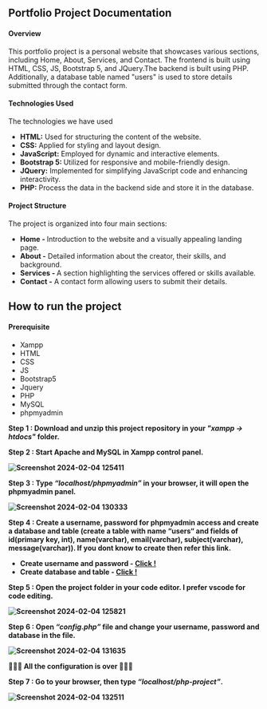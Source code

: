 <h2>Portfolio Project Documentation</h2>

<h4>Overview</h4>

This portfolio project is a personal website that showcases various sections, including Home, About, Services, and Contact. The frontend is built using HTML, CSS, JS, Bootstrap 5, and JQuery.The backend is built using PHP. Additionally, a database table named "users" is used to store details submitted through the contact form.

<h4>Technologies Used</h4>

The technologies we have used
<ul>
  <li><b>HTML:</b> Used for structuring the content of the website.</li>

  <li><b>CSS:</b> Applied for styling and layout design.</li>

  <li><b>JavaScript:</b> Employed for dynamic and interactive elements.</li>

  <li><b>Bootstrap 5: </b>Utilized for responsive and mobile-friendly design.</li>

  <li><b>JQuery:</b> Implemented for simplifying JavaScript code and enhancing interactivity.</li>

  <li><b>PHP:</b> Process the data in the backend side and store it in the database.</li>
</ul>

<h4>Project Structure</h4>

The project is organized into four main sections:
<ul>
  <li><b>Home - </b>Introduction to the website and a visually appealing landing page.</li>
  
  <li><b>About -</b> Detailed information about the creator, their skills, and background.</li>
  
  <li><b>Services - </b>A section highlighting the services offered or skills available.</li>
  
  <li><b>Contact -</b> A contact form allowing users to submit their details.</li>

</ul>

<h2>How to run the project</h2>

<h4>Prerequisite</h4>
<ul>
  <li>Xampp</li>
  
  <li>HTML</li>
  
  <li>CSS</li>
  
  <li>JS</li>
  
  <li>Bootstrap5</li>
  
  <li>Jquery</li>
  
  <li>PHP</li>
  
  <li>MySQL</li>
  
  <li>phpmyadmin</li>
</ul>


<b>Step 1 : Download and unzip this project repository in your <i>"xampp → htdocs"</i> folder.</b>

<b>Step 2 : Start Apache and MySQL in Xampp control panel. 

![Screenshot 2024-02-04 125411](https://github.com/Harishpmkumar/Portfolio_PHP_project/assets/94518989/ae1aabcd-7346-4831-b2fb-13ee331d6e77)

<b>Step 3 : Type <i>“localhost/phpmyadmin”</i> in your browser, it will open the phpmyadmin panel.</b>

![Screenshot 2024-02-04 130333](https://github.com/Harishpmkumar/Portfolio_PHP_project/assets/94518989/f4f6c1db-f6db-461a-aa03-371825f25b90)

<b>Step 4 : Create a username, password for phpmyadmin access and create a database and table (create a table with name “users“ and fields of id(primary key, int), name(varchar), email(varchar), subject(varchar), message(varchar)). If you dont know to create then refer this link. </b>
<ul>
<li><b>Create username and password - </b><a href="https://www.webserver.com.my/kb/creating-user-accounts-in-phpmyadmin/">Click !</a></li>

<li><b>Create database and table - </b><a href="https://www.geeksforgeeks.org/how-to-create-a-new-database-in-phpmyadmin/">Click !</a></li>
</ul>


<b>Step 5 : Open the project folder in your code editor. I prefer vscode for code editing.</b>

![Screenshot 2024-02-04 125821](https://github.com/Harishpmkumar/Portfolio_PHP_project/assets/94518989/3254a3f0-cc0c-443e-8833-226921bca723)

<b>Step 6 : Open <i>“config.php”</i> file and change your username, password and database in the file.</b>

 ![Screenshot 2024-02-04 131635](https://github.com/Harishpmkumar/Portfolio_PHP_project/assets/94518989/13b91691-4fca-4e7d-8813-9d7f3426f506)

🎊🥂🎉  All the configuration is over  🎊🥂🎉

<b>Step 7 : Go to your browser, then type <i>“localhost/php-project”</i>.</b>

![Screenshot 2024-02-04 132511](https://github.com/Harishpmkumar/Portfolio_PHP_project/assets/94518989/f90750b4-74cd-422e-9ed5-42dd29ea442c)

